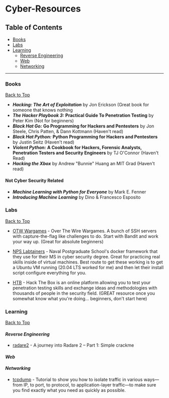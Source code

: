 # Cyber-Resources

<!-- Begin Table of Contents-->

## Table of Contents

- [Books](#books)
- [Labs](#labs)
- [Learning](#learning)
	- [Reverse Engineering](#reverse-engineering)
	- [Web](#web)
	- [Networking](#networking)

<!-- End Table of Contents-->

---

<!-- Begin List-->

### Books

[Back to Top](#table-of-contents)

- ***Hacking: The Art of Exploitation*** by Jon Erickson (Great book for someone that knows nothing
- ***The Hacker Playbook 3:*** **Practical Guide To Penetration Testing** by Peter Kim (Not for beginners)
- ***Black Hat Go:*** **Go Programming for Hackers and Pentesters** by Jon Steele, Chris Patten, & Dann Kottmann (Haven't read)
- ***Black Hat Python:*** **Python Programming for Hackers and Pentesters** by Justin Seitz (Haven't read)
- ***Violent Python:*** **A Cookbook for Hackers, Forensic Analysts, Penetration Testers and Security Engineers** by TJ O'Connor (Haven't Read)
- ***Hacking the Xbox*** by Andrew "Bunnie" Huang an MIT Grad (Haven't read)

#### Not Cyber Security Related
- ***Machine Learning with Python for Everyone*** by Mark E. Fenner
- ***Introducing Machine Learning*** by Dino & Francesco Esposito

### Labs

[Back to Top](#table-of-contents)

- [OTW Wargames](https://overthewire.org/wargames/) - Over The Wire Wargames. A bunch of SSH servers with capture-the-flag like challenges to do. Start with Bandit and work your way up. (Great for absolute beginners)

- [NPS Labtainers](https://nps.edu/web/c3o/labtainers) - Naval Postgraduate School's docker framework that they use for their MS in cyber security degree. Great for practicing real skills inside of virtual machines. Best route to get these working is to get a Ubuntu VM running (20.04 LTS worked for me) and then let their install script configure everything for you.

- [HTB](https://www.hackthebox.eu/) - Hack The Box is an online platform allowing you to test your penetration testing skills and exchange ideas and methodologies with thousands of people in the security field. (GREAT resource once you somewhat know what you're doing... beginners, don't start here)

### Learning

[Back to Top](#table-of-contents)

#### *Reverse Engineering*

- [radare2](https://www.megabeets.net/a-journey-into-radare-2-part-1/) - A journey into Radare 2 – Part 1: Simple crackme

#### *Web*

#### *Networking*

- [tcpdump](https://danielmiessler.com/study/tcpdump/) - Tutorial to show you how to isolate traffic in various ways—from IP, to port, to protocol, to application-layer traffic—to make sure you find exactly what you need as quickly as possible.

<!-- End List-->

